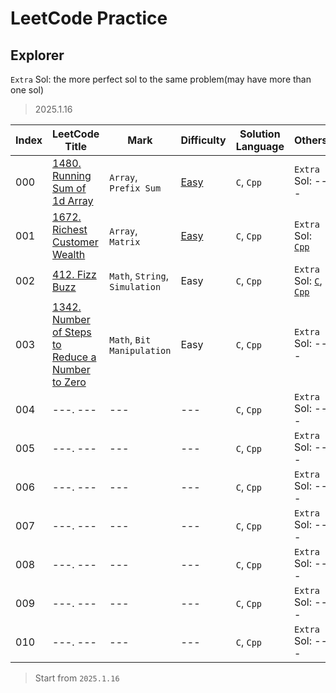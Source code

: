 # LeetCode Practice

## Explorer

`Extra` Sol: the more perfect sol to the same problem(may have more than one sol)

> 2025.1.16

| Index | LeetCode Title | Mark | Difficulty | Solution Language | Others |
| --- | --- | --- | --- | --- | --- |
| 000 | [1480. Running Sum of 1d Array](/EASY//1480.%20Running%20Sum%20of%201d%20Array/) | `Array`, `Prefix Sum` | [Easy](/EASY/) | `C`, `Cpp` | `Extra` Sol: --- |
| 001 | [1672. Richest Customer Wealth](/EASY/1672.%20Richest%20Customer%20Wealth/) | `Array`, `Matrix` | [Easy](/EASY/) | `C`, `Cpp` | `Extra` Sol: [`Cpp`](/EASY/1672.%20Richest%20Customer%20Wealth/1672E.cpp) |
| 002 | [412. Fizz Buzz](/EASY/412.%20Fizz%20Buzz/) | `Math`, `String`, `Simulation` | Easy | `C`, `Cpp` | `Extra` Sol: [`C`](/EASY/412.%20Fizz%20Buzz/412E.c), [`Cpp`](/EASY/412.%20Fizz%20Buzz/412E.cpp) |
| 003 | [1342. Number of Steps to Reduce a Number to Zero](/EASY/1342.%20Number%20of%20Steps%20to%20Reduce%20a%20Number%20to%20Zero/) | `Math`, `Bit Manipulation` | Easy | `C`, `Cpp` | `Extra` Sol: --- |
| 004 | ---. --- | --- | --- | `C`, `Cpp` | `Extra` Sol: --- |
| 005 | ---. --- | --- | --- | `C`, `Cpp` | `Extra` Sol: --- |
| 006 | ---. --- | --- | --- | `C`, `Cpp` | `Extra` Sol: --- |
| 007 | ---. --- | --- | --- | `C`, `Cpp` | `Extra` Sol: --- |
| 008 | ---. --- | --- | --- | `C`, `Cpp` | `Extra` Sol: --- |
| 009 | ---. --- | --- | --- | `C`, `Cpp` | `Extra` Sol: --- |
| 010 | ---. --- | --- | --- | `C`, `Cpp` | `Extra` Sol: --- |

> Start from `2025.1.16`